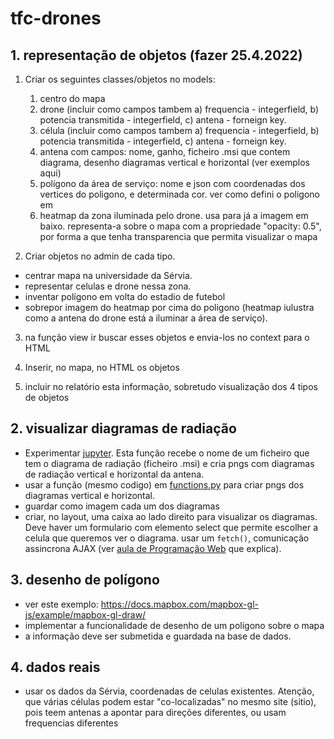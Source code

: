 # tfc-drones

## 1. representação de objetos (fazer 25.4.2022)

1. Criar os seguintes classes/objetos no models:
   1. centro do mapa
   2. drone (incluir como campos tambem a) frequencia - integerfield, b) potencia transmitida - integerfield, c) antena - forneign key.
   3. célula (incluir como campos tambem a) frequencia - integerfield, b) potencia transmitida - integerfield, c) antena - forneign key.
   4. antena com campos: nome, ganho, ficheiro .msi que contem diagrama, desenho diagramas vertical e horizontal (ver exemplos aqui)  
   5. polígono da área de serviço: nome e json com coordenadas dos vertices do poligono, e determinada cor. ver como defini o poligono em 
   6. heatmap da zona iluminada pelo drone. usa para já a imagem em baixo. representa-a sobre o mapa com a propriedade "opacity: 0.5", por forma a que tenha transparencia que permita visualizar o mapa

2. Criar objetos no admin de cada tipo. 
* centrar mapa na universidade da Sérvia. 
* representar celulas e drone nessa zona.
* inventar polígono em volta do estadio de futebol
* sobrepor imagem do heatmap por cima do poligono (heatmap iulustra como a antena do drone está a iluminar a área de serviço).

3. na função view ir buscar esses objetos e envia-los no context para o HTML

4. Inserir, no mapa, no HTML os objetos

5. incluir no relatório esta informação, sobretudo visualização dos 4 tipos de objetos


## 2. visualizar diagramas de radiação

* Experimentar [jupyter](https://github.com/ulht-drones/tfc-drones/blob/main/dados/antenna_diagrams/Desenho%20de%20diagramas%20de%20radia%C3%A7%C3%A3o%20duma%20antena.ipynb). Esta função recebe o nome de um ficheiro que tem o diagrama de radiação (ficheiro .msi) e cria pngs com diagramas de radiação vertical e horizontal da antena.
* usar a função (mesmo codigo) em [functions.py](https://github.com/ulht-drones/tfc-drones/blob/main/dados/antenna_diagrams/functions.py) para criar pngs dos diagramas vertical e horizontal. 
* guardar como imagem cada um dos diagramas
* criar, no layout, uma caixa ao lado direito para visualizar os diagramas. Deve haver um formulario com elemento select que permite escolher a celula que queremos ver o diagrama. usar um `fetch()`, comunicação assincrona AJAX (ver [aula de Programação Web](https://educast.fccn.pt/vod/clips/19qwlm80te/html5.html?locale=en) que explica).


## 3. desenho de polígono
* ver este exemplo: https://docs.mapbox.com/mapbox-gl-js/example/mapbox-gl-draw/
* implementar a funcionalidade de desenho de um polígono sobre o mapa
* a informação deve ser submetida e guardada na base de dados.

## 4. dados reais
* usar os dados da Sérvia, coordenadas de celulas existentes. Atenção, que várias células podem estar "co-localizadas" no mesmo site (sitio), pois teem antenas a apontar para direções diferentes, ou usam frequencias diferentes
